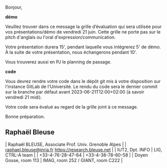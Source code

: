 Bonjour,

**démo**

Veuillez trouver dans ce message la grille d’évaluation qui sera
utilisée pour vos présentations/démo de vendredi 21 juin.
Cette grille ne porte pas sur le pitch d'anglais ou l'oral
d'expression/communication.

Votre présentation durera 15', pendant laquelle vous intégrerez 5' de démo.
À la suite de votre présentation, nous échangerons pendant 10'.

Vous trouverez aussi en PJ le planning de passage.

**code**

Vous devrez rendre votre code dans le dépôt git mis à votre disposition
sur l'instance GitLab de l'Université.
Le rendu du code sera le dernier commit sur la branche par défaut avant
2023-06-21T12:00+02:00 (à savoir vendredi 21 midi).

Votre code sera évalué au regard de la grille joint à ce message.

Bonne préparation.

Raphaël Bleuse
-- 
| Raphaël BLEUSE, Associate Prof.          Univ. Grenoble Alpes |
| raphael.bleuse@inria.fr           https://research.bleuse.net |
| IUT2, Dpt. INFO         | LIG, CTRL-A team                    |
|   +33-4-76-28-47-64     |   +33-4-38-78-60-58                 |
|   Doyen Gosse, room 113 |   IMAG, room 252 / GIANT, room C222 |
